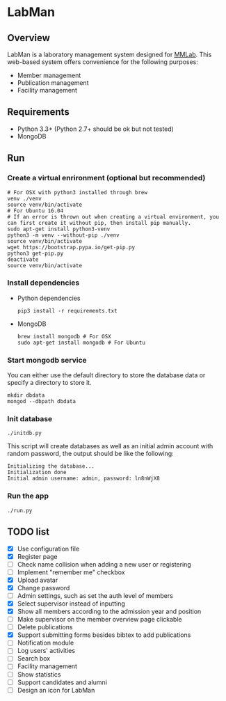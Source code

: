 # LabMan

## Overview
LabMan is a laboratory management system designed for [MMLab](http://mmlab.ie.cuhk.edu.hk/). This web-based system offers convenience for the following purposes:
- Member management
- Publication management
- Facility management

## Requirements
- Python 3.3+ (Python 2.7+ should be ok but not tested)
- MongoDB

## Run
### Create a virtual enrironment (optional but recommended)
``` shell
# For OSX with python3 installed through brew
venv ./venv
source venv/bin/activate
# For Ubuntu 16.04
# If an error is thrown out when creating a virtual environment, you can first create it without pip, then install pip manually.
sudo apt-get install python3-venv
python3 -m venv --without-pip ./venv
source venv/bin/activate
wget https://bootstrap.pypa.io/get-pip.py
python3 get-pip.py
deactivate
source venv/bin/activate
```

### Install dependencies
- Python dependencies

    ``` shell
    pip3 install -r requirements.txt
    ```

- MongoDB

    ``` shell
    brew install mongodb # For OSX
    sudo apt-get install mongodb # For Ubuntu
    ```

### Start mongodb service
You can either use the default directory to store the database data or specify a directory to store it.
``` shell
mkdir dbdata
mongod --dbpath dbdata
```

### Init database
``` shell
./initdb.py
```
This script will create databases as well as an initial admin account with random password, the output should be like the following:
```
Initializing the database...
Initialization done
Initial admin username: admin, password: ln8nWjX8
```

### Run the app
``` shell
./run.py
```

## TODO list
- [x] Use configuration file
- [x] Register page
- [ ] Check name collision when adding a new user or registering
- [ ] Implement "remember me" checkbox
- [x] Upload avatar
- [x] Change password
- [ ] Admin settings, such as set the auth level of members
- [x] Select supervisor instead of inputting
- [x] Show all members according to the admission year and position
- [ ] Make supervisor on the member overview page clickable
- [ ] Delete publications
- [x] Support submitting forms besides bibtex to add publications
- [ ] Notification module
- [ ] Log users' activities
- [ ] Search box
- [ ] Facility management
- [ ] Show statistics
- [ ] Support candidates and alumni
- [ ] Design an icon for LabMan
